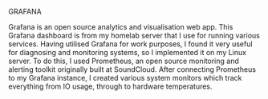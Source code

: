 GRAFANA

Grafana is an open source analytics and visualisation web app. This Grafana dashboard is from my homelab server that I use for running various services. Having utilised Grafana for work purposes, I found it very useful for diagnosing and monitoring systems, so I implemented it on my Linux server. To do this, I used Prometheus,  an open source monitoring and alerting toolkit originally built at SoundCloud. After connecting Prometheus to my Grafana instance, I created various system monitors which track everything from IO usage, through to hardware temperatures.